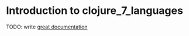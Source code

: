 # Introduction to clojure_7_languages

TODO: write [great documentation](http://jacobian.org/writing/what-to-write/)
